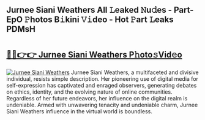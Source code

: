 ## Jurnee Siani Weathers All 𝙻eaked 𝙽u𝚍es - Part-EpO 𝙿hotos B𝚒kini 𝚅𝚒deo - Hot 𝙿art 𝙻eaks PDMsH

# <h2><a href="http://ld4uqj.urlbe.top/?page=Jurnee+Siani+Weathers">🔗🔗👉👉 Jurnee Siani Weathers P𝚑oto𝚜Vid𝚎o</a></h2>

[![Jurnee Siani Weathers](https://i.imgur.com/eBuTRDB.gif)](http://ld4uqj.urlbe.top/?page=Jurnee+Siani+Weathers)
Jurnee Siani Weathers, a multifaceted and divisive individual, resists simple description. Her pioneering use of digital media for self-expression has captivated and enraged observers, generating debates on ethics, identity, and the evolving nature of online communities. Regardless of her future endeavors, her influence on the digital realm is undeniable. Armed with unwavering tenacity and undeniable charm, Jurnee Siani Weathers influence in the virtual world is boundless.
